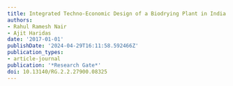 ```yaml
---
title: Integrated Techno-Economic Design of a Biodrying Plant in India
authors:
- Rahul Ramesh Nair
- Ajit Haridas
date: '2017-01-01'
publishDate: '2024-04-29T16:11:58.592466Z'
publication_types:
- article-journal
publication: '*Research Gate*'
doi: 10.13140/RG.2.2.27900.08325
---
```

